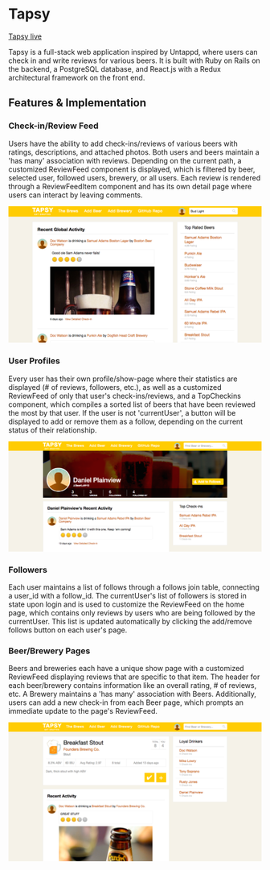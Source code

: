 # Tapsy

[Tapsy live][tapsy]

[tapsy]: http://tapsy.co

Tapsy is a full-stack web application inspired by Untappd, where users can check in and write reviews for various beers.
It is built with Ruby on Rails on the backend, a PostgreSQL database, and React.js with a Redux architectural framework on the front end.

## Features & Implementation

### Check-in/Review Feed

Users have the ability to add check-ins/reviews of various beers with ratings, descriptions, and attached photos. Both users and beers maintain a
'has many' association with reviews. Depending on the current path, a customized ReviewFeed component is displayed, which is filtered by
beer, selected user, followed users, brewery, or all users. Each review is rendered through a ReviewFeedItem component and
has its own detail page where users can interact by leaving comments.

![Review Feed](https://github.com/sdeluc1/Tapsy/blob/master/screencaps/Tapsy_cap1.png "Review Feed")

### User Profiles

Every user has their own profile/show-page where their statistics are displayed (# of reviews, followers, etc.), as well as a
customized ReviewFeed of only that user's check-ins/reviews, and a TopCheckins component, which compiles a sorted list of
beers that have been reviewed the most by that user. If the user is not 'currentUser', a button will be displayed to add or remove
them as a follow, depending on the current status of their relationship.

![User Page](https://github.com/sdeluc1/Tapsy/blob/master/screencaps/tapsy_cap2.png "User Page")

### Followers

Each user maintains a list of follows through a follows join table, connecting a user_id with a follow_id. The currentUser's list
of followers is stored in state upon login and is used to customize the ReviewFeed on the home page, which contains only reviews by
users who are being followed by the currentUser. This list is updated automatically by clicking the add/remove follows button on
each user's page.

### Beer/Brewery Pages

Beers and breweries each have a unique show page with a customized ReviewFeed displaying reviews that are specific to that item.
The header for each beer/brewery contains information like an overall rating, # of reviews, etc. A Brewery maintains a 'has many' association
with Beers. Additionally, users can add a new check-in from each Beer page, which prompts an immediate update to the page's
ReviewFeed.

![Beer Page](https://github.com/sdeluc1/Tapsy/blob/master/screencaps/tapsy_cap3.png "Beer Page")
